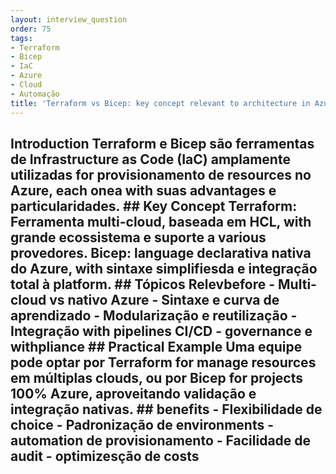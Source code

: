```yaml
---
layout: interview_question
order: 75
tags:
- Terraform
- Bicep
- IaC
- Azure
- Cloud
- Automação
title: 'Terraform vs Bicep: key concept relevant to architecture in Azure'
---
```


## Introduction Terraform e Bicep são ferramentas de Infrastructure as Code (IaC) amplamente utilizadas for provisionamento de resources no Azure, each onea with suas advantages e particularidades. ## Key Concept **Terraform**: Ferramenta multi-cloud, baseada em HCL, with grande ecossistema e suporte a various provedores. **Bicep**: language declarativa nativa do Azure, with sintaxe simplifiesda e integração total à platform. ## Tópicos Relevbefore - Multi-cloud vs nativo Azure - Sintaxe e curva de aprendizado - Modularização e reutilização - Integração with pipelines CI/CD - governance e withpliance ## Practical Example Uma equipe pode optar por Terraform for manage resources em múltiplas clouds, ou por Bicep for projects 100% Azure, aproveitando validação e integração nativas. ## benefits - Flexibilidade de choice - Padronização de environments - automation de provisionamento - Facilidade de audit - optimizesção de costs